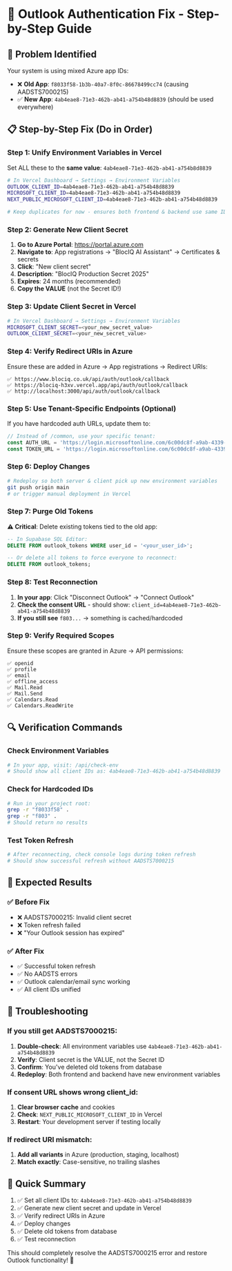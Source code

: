 # 🔧 Outlook Authentication Fix - Step-by-Step Guide

## 🎯 **Problem Identified**
Your system is using mixed Azure app IDs:
- ❌ **Old App**: `f8033f58-1b3b-40a7-8f0c-86678499cc74` (causing AADSTS7000215)
- ✅ **New App**: `4ab4eae8-71e3-462b-ab41-a754b48d8839` (should be used everywhere)

## 📋 **Step-by-Step Fix (Do in Order)**

### **Step 1: Unify Environment Variables in Vercel**

Set ALL these to the **same value**: `4ab4eae8-71e3-462b-ab41-a754b8d8839`

```bash
# In Vercel Dashboard → Settings → Environment Variables
OUTLOOK_CLIENT_ID=4ab4eae8-71e3-462b-ab41-a754b48d8839
MICROSOFT_CLIENT_ID=4ab4eae8-71e3-462b-ab41-a754b48d8839
NEXT_PUBLIC_MICROSOFT_CLIENT_ID=4ab4eae8-71e3-462b-ab41-a754b48d8839

# Keep duplicates for now - ensures both frontend & backend use same ID
```

### **Step 2: Generate New Client Secret**

1. **Go to Azure Portal**: https://portal.azure.com
2. **Navigate to**: App registrations → "BlocIQ AI Assistant" → Certificates & secrets
3. **Click**: "New client secret"
4. **Description**: "BlocIQ Production Secret 2025"
5. **Expires**: 24 months (recommended)
6. **Copy the VALUE** (not the Secret ID!)

### **Step 3: Update Client Secret in Vercel**

```bash
# In Vercel Dashboard → Settings → Environment Variables
MICROSOFT_CLIENT_SECRET=<your_new_secret_value>
OUTLOOK_CLIENT_SECRET=<your_new_secret_value>
```

### **Step 4: Verify Redirect URIs in Azure**

Ensure these are added in Azure → App registrations → Redirect URIs:

```
✅ https://www.blociq.co.uk/api/auth/outlook/callback
✅ https://blociq-h3xv.vercel.app/api/auth/outlook/callback  
✅ http://localhost:3000/api/auth/outlook/callback
```

### **Step 5: Use Tenant-Specific Endpoints (Optional)**

If you have hardcoded auth URLs, update them to:

```javascript
// Instead of /common, use your specific tenant:
const AUTH_URL = 'https://login.microsoftonline.com/6c00dc8f-a9ab-4339-a17d-437869997312/oauth2/v2.0/authorize'
const TOKEN_URL = 'https://login.microsoftonline.com/6c00dc8f-a9ab-4339-a17d-437869997312/oauth2/v2.0/token'
```

### **Step 6: Deploy Changes**

```bash
# Redeploy so both server & client pick up new environment variables
git push origin main
# or trigger manual deployment in Vercel
```

### **Step 7: Purge Old Tokens**

**⚠️ Critical**: Delete existing tokens tied to the old app:

```sql
-- In Supabase SQL Editor:
DELETE FROM outlook_tokens WHERE user_id = '<your_user_id>';

-- Or delete all tokens to force everyone to reconnect:
DELETE FROM outlook_tokens;
```

### **Step 8: Test Reconnection**

1. **In your app**: Click "Disconnect Outlook" → "Connect Outlook"
2. **Check the consent URL** - should show: `client_id=4ab4eae8-71e3-462b-ab41-a754b48d8839`
3. **If you still see** `f803...` → something is cached/hardcoded

### **Step 9: Verify Required Scopes**

Ensure these scopes are granted in Azure → API permissions:

```
✅ openid
✅ profile  
✅ email
✅ offline_access
✅ Mail.Read
✅ Mail.Send
✅ Calendars.Read
✅ Calendars.ReadWrite
```

## 🔍 **Verification Commands**

### Check Environment Variables
```bash
# In your app, visit: /api/check-env
# Should show all client IDs as: 4ab4eae8-71e3-462b-ab41-a754b48d8839
```

### Check for Hardcoded IDs
```bash
# Run in your project root:
grep -r "f8033f58" .
grep -r "f803" .
# Should return no results
```

### Test Token Refresh
```bash
# After reconnecting, check console logs during token refresh
# Should show successful refresh without AADSTS7000215
```

## 🎯 **Expected Results**

### ✅ **Before Fix**
- ❌ AADSTS7000215: Invalid client secret
- ❌ Token refresh failed  
- ❌ "Your Outlook session has expired"

### ✅ **After Fix**
- ✅ Successful token refresh
- ✅ No AADSTS errors
- ✅ Outlook calendar/email sync working
- ✅ All client IDs unified

## 🚨 **Troubleshooting**

### If you still get AADSTS7000215:
1. **Double-check**: All environment variables use `4ab4eae8-71e3-462b-ab41-a754b48d8839`
2. **Verify**: Client secret is the VALUE, not the Secret ID
3. **Confirm**: You've deleted old tokens from database
4. **Redeploy**: Both frontend and backend have new environment variables

### If consent URL shows wrong client_id:
1. **Clear browser cache** and cookies
2. **Check**: `NEXT_PUBLIC_MICROSOFT_CLIENT_ID` in Vercel
3. **Restart**: Your development server if testing locally

### If redirect URI mismatch:
1. **Add all variants** in Azure (production, staging, localhost)
2. **Match exactly**: Case-sensitive, no trailing slashes

## 📝 **Quick Summary**

1. ✅ Set all client IDs to: `4ab4eae8-71e3-462b-ab41-a754b48d8839`
2. ✅ Generate new client secret and update in Vercel  
3. ✅ Verify redirect URIs in Azure
4. ✅ Deploy changes
5. ✅ Delete old tokens from database
6. ✅ Test reconnection

This should completely resolve the AADSTS7000215 error and restore Outlook functionality! 🚀
